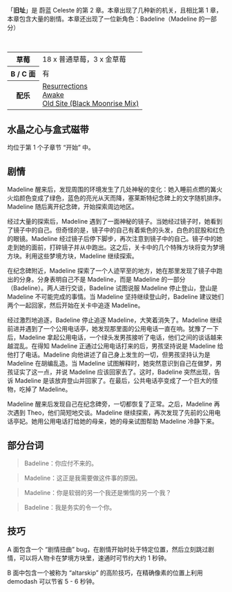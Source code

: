 <p>「<strong>旧址</strong>」是 蔚蓝 Celeste 的第 2 章。本章出现了几种新的机关，且相比第 1 章，本章包含大量的剧情。本章还出现了一位新角色：Badeline（Madeline 的一部分）</p>

<br>

<table>
  <tbody>
    <tr>
      <th>草莓</th>
      <td>18 x 普通草莓，3 x 金草莓</td>
    </tr>
    <tr>
      <th>B / C 面</th>
      <td>有</td>
    </tr>
    <tr>
      <th>配乐</th>
      <td>
        <a href="https://music.163.com/#/song?id=1341359827">Resurrections</a>
        <br>
        <a href="https://music.163.com/#/song?id=1341359819">Awake</a>
		<br>
		<a href="https://music.163.com/#/song?id=1342552174">Old Site (Black Moonrise Mix)</a>
      </td>
    </tr>
  </tbody>
</table>

<h2>水晶之心与盒式磁带</h2>
<p>均位于第 1 个子章节 “开始” 中。</p>

<h2>剧情</h2>
<p>Madeline 醒来后，发现周围的环境发生了几处神秘的变化：她入睡前点燃的篝火火焰颜色变成了绿色，蓝色的亮光从天而降，塞莱斯特纪念碑上的文字随机排序。Madeline 随后离开纪念碑，开始探索周边地区。</p>
<p>经过大量的探索后，Madeline 遇到了一面神秘的镜子。当她经过镜子时，她看到了镜子中的自己。但奇怪的是，镜子中的自己有着紫色的头发，白色的屁股和红色的眼镜。Madeline 经过镜子后停下脚步，再次注意到镜子中的自己。镜子中的她走到她的面前，打碎镜子并从中跑出。这之后，关卡中的几个特殊方块将变为梦境方块。利用这些梦境方块，Madeline 继续探索。</p>
<p>在纪念碑附近，Madeline 探索了一个人迹罕至的地方，她在那里发现了镜子中跑出的分身。分身表明自己不是 Madeline，而是 Madeline 的一部分（Badeline）。两人进行交谈，Badeline 试图说服 Madeline 停止登山，登山是 Madeline 不可能完成的事情。当 Madeline 坚持继续登山时，Badeline 建议她们两个一起回家，然后开始在关卡中追逐 Madeline。</p>
<p>经过激烈地追逐，Badeline 停止追逐 Madeline，大笑着消失了。Madeline 继续前进并遇到了一个公用电话亭，她发现那里面的公用电话一直在响。犹豫了一下后，Madeline 拿起公用电话，一个绿头发男孩接听了电话，他们之间的谈话越来越混乱。在得知 Madeline 正通过公用电话打来的后，男孩坚持说是 Madeline 给他打了电话。Madeline 向他讲述了自己身上发生的一切，但男孩坚持认为是 Madeline 在胡编乱造。当 Madeline 试图解释时，她突然意识到自己在做梦，男孩证实了这一点，并说 Madeline 应该回家去了。这时，Badeline 突然出现，告诉 Madeline 是该放弃登山并回家了。在最后，公共电话亭变成了一个巨大的怪物，吃掉了 Madeline。</p>
<p>Madeline 醒来后发现自己在纪念碑旁，一切都恢复了正常。之后，Madeline 再次遇到 Theo，他们简短地交谈。Madeline 继续探索，再次发现了先前的公用电话亭妃。她用公用电话打给她的母亲，她的母亲试图帮助 Madeline 冷静下来。</p>

<h2>部分台词</h2>
<blockquote>Badeline：你应付不来的。</blockquote>
<blockquote>Madeline：这正是我需要做这件事的原因。</blockquote>
<blockquote>Madeline：你是软弱的另一个我还是懒惰的另一个我？</blockquote>
<blockquote>Badeline：我是务实的令一个你。</blockquote>

<h2>技巧</h2>
<p>A 面包含一个 “剧情扭曲” bug，在剧情开始时处于特定位置，然后立刻跳过剧情，可以将人物卡在梦境方块里，速通时可节约大约 1 秒钟。</p>
<p>B 面中包含一个被称为 “altarskip” 的高阶技巧，在精确像素的位置上利用 demodash 可以节省 5 - 6 秒钟。</p>